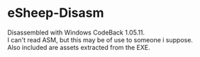 # eSheep-Disasm
Disassembled with Windows CodeBack 1.05.11.\
I can't read ASM, but this may be of use to someone i suppose.\
Also included are assets extracted from the EXE.
